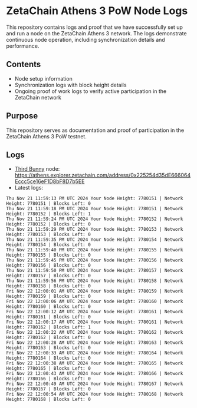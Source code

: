 # ZetaChain Athens 3 PoW Node Logs
This repository contains logs and proof that we have successfully set up and run a node on the ZetaChain Athens 3 network. The logs demonstrate continuous node operation, including synchronization details and performance.

## Contents
- Node setup information
- Synchronization logs with block height details
- Ongoing proof of work logs to verify active participation in the ZetaChain network

## Purpose
This repository serves as documentation and proof of participation in the ZetaChain Athens 3 PoW testnet.

## Logs

- [Third Bunny](https://thirdbunny.xyz/) node: https://athens.explorer.zetachain.com/address/0x225254d35dE666064Eccc5ce16eF1D8bF8D7b5EE
- Latest logs:
```
Thu Nov 21 11:59:13 PM UTC 2024 Your Node Height: 7780151 | Network Height: 7780151 | Blocks Left: 0
Thu Nov 21 11:59:18 PM UTC 2024 Your Node Height: 7780151 | Network Height: 7780152 | Blocks Left: 1
Thu Nov 21 11:59:24 PM UTC 2024 Your Node Height: 7780152 | Network Height: 7780152 | Blocks Left: 0
Thu Nov 21 11:59:29 PM UTC 2024 Your Node Height: 7780153 | Network Height: 7780153 | Blocks Left: 0
Thu Nov 21 11:59:35 PM UTC 2024 Your Node Height: 7780154 | Network Height: 7780154 | Blocks Left: 0
Thu Nov 21 11:59:40 PM UTC 2024 Your Node Height: 7780155 | Network Height: 7780155 | Blocks Left: 0
Thu Nov 21 11:59:45 PM UTC 2024 Your Node Height: 7780156 | Network Height: 7780156 | Blocks Left: 0
Thu Nov 21 11:59:50 PM UTC 2024 Your Node Height: 7780157 | Network Height: 7780157 | Blocks Left: 0
Thu Nov 21 11:59:56 PM UTC 2024 Your Node Height: 7780158 | Network Height: 7780158 | Blocks Left: 0
Fri Nov 22 12:00:01 AM UTC 2024 Your Node Height: 7780159 | Network Height: 7780159 | Blocks Left: 0
Fri Nov 22 12:00:06 AM UTC 2024 Your Node Height: 7780160 | Network Height: 7780160 | Blocks Left: 0
Fri Nov 22 12:00:12 AM UTC 2024 Your Node Height: 7780161 | Network Height: 7780161 | Blocks Left: 0
Fri Nov 22 12:00:17 AM UTC 2024 Your Node Height: 7780161 | Network Height: 7780162 | Blocks Left: 1
Fri Nov 22 12:00:22 AM UTC 2024 Your Node Height: 7780162 | Network Height: 7780162 | Blocks Left: 0
Fri Nov 22 12:00:28 AM UTC 2024 Your Node Height: 7780163 | Network Height: 7780163 | Blocks Left: 0
Fri Nov 22 12:00:33 AM UTC 2024 Your Node Height: 7780164 | Network Height: 7780164 | Blocks Left: 0
Fri Nov 22 12:00:38 AM UTC 2024 Your Node Height: 7780165 | Network Height: 7780165 | Blocks Left: 0
Fri Nov 22 12:00:43 AM UTC 2024 Your Node Height: 7780166 | Network Height: 7780166 | Blocks Left: 0
Fri Nov 22 12:00:49 AM UTC 2024 Your Node Height: 7780167 | Network Height: 7780167 | Blocks Left: 0
Fri Nov 22 12:00:54 AM UTC 2024 Your Node Height: 7780168 | Network Height: 7780168 | Blocks Left: 0
```
